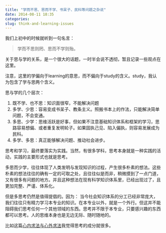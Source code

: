 ```yaml
---
title: "学而不思、思而不学、书呆子、民科等问题之杂说"
date: 2014-08-11 18:35
categories:
slug: think-and-learning-issues
---
```

我们上初中的时候就听到一句名言：
>学而不思则罔、思而不学则殆。

关于思与学的关系，是一个很大的话题，一时半会说不透彻，暂且记录一些观点在这里。

注意，这里的学偏向于learning的意思，而不偏向于study的含义。study，我认为包含了学与思两个含义。

思与学的几个层次：

1. 既不学、也不思：知识面很窄，不能解决问题
2. 多学、少思：容易变成书呆子、教条主义。照搬书本上的作法，只能解决简单问题，不会变通。
3. 多思、少学：思维活跃是好事，但如果不注意基础知识体系和框架的学习，思路容易想偏、或者重复发明轮子。如果固执己见、陷入偏执，则容易发展成为民科。
4. 多学、多思：真正能够解决问题、推动社会进步。

思考和学习，最终要落实为实践。当然，有很多学科，思考本身就是一种实践的活动，实践的主要形式也就是思考。

多思而少学，往往体现了人类发明与发现知识的过程，产生很多朴素的想法。这些朴素的想法往往的确有一定的可取之处，且往往似是而非，稍微摸到了一点门道，又有很多有问题的地方。并且这种想法在现有科学知识体系里，已经出现过了，且更加完整、严谨、体系化。

但是多思考仍然是值得提倡的。因为：
当今社会知识体系的分工已经非常庞大，我们往往只有精力学习本专业的知识。在本专业以外，就是一个外行。但这并不能阻碍我们思考任何一个其他领域的东西。思考并不限于本专业，只要感兴趣的东西都可以思考。人的思维本身也是无边无际、随时随地的。

比如这篇[心内求法与心外求法](http://blog.csdn.net/thinkinside/article/details/1665653)我觉得思考的成分就很多。
